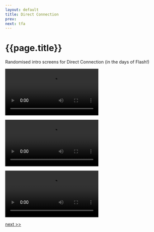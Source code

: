 ```yaml
---
layout: default
title: Direct Connection
prev: 
next: tfa
---
```


# {{page.title}}

Randomised intro screens for Direct Connection (in the days of Flash!)

<video src="1.mp4" controls></video>

<video src="2.mp4" controls></video>

<video src="3.mp4" controls></video>

[next >>]({{page.next}})
